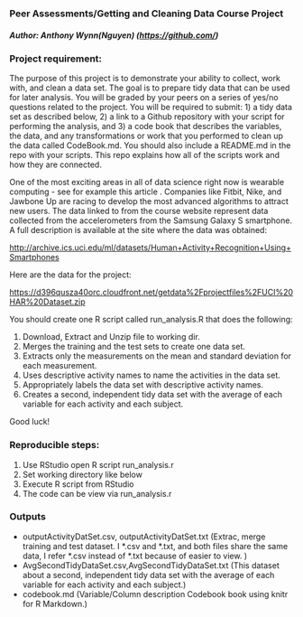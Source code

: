 ### Peer Assessments/Getting and Cleaning Data Course Project
##### Author: Anthony Wynn(Nguyen) (https://github.com/)

### Project requirement:

The purpose of this project is to demonstrate your ability to collect, work with, and clean a data set. The goal is to prepare tidy data that can be used for later analysis. You will be graded by your peers on a series of yes/no questions related to the project. You will be required to submit: 1) a tidy data set as described below, 2) a link to a Github repository with your script for performing the analysis, and 3) a code book that describes the variables, the data, and any transformations or work that you performed to clean up the data called CodeBook.md. You should also include a README.md in the repo with your scripts. This repo explains how all of the scripts work and how they are connected. 

One of the most exciting areas in all of data science right now is wearable computing - see for example this article . Companies like Fitbit, Nike, and Jawbone Up are racing to develop the most advanced algorithms to attract new users. The data linked to from the course website represent data collected from the accelerometers from the Samsung Galaxy S smartphone. A full description is available at the site where the data was obtained:

http://archive.ics.uci.edu/ml/datasets/Human+Activity+Recognition+Using+Smartphones

Here are the data for the project:

https://d396qusza40orc.cloudfront.net/getdata%2Fprojectfiles%2FUCI%20HAR%20Dataset.zip

 You should create one R script called run_analysis.R that does the following:
  1. Download, Extract and Unzip file to working dir.
  2. Merges the training and the test sets to create one data set.
  3. Extracts only the measurements on the mean and standard deviation for each measurement. 
  4. Uses descriptive activity names to name the activities in the data set.
  5. Appropriately labels the data set with descriptive activity names. 
  6. Creates a second, independent tidy data set with the average of each variable for each activity and each subject. 

Good luck!

### Reproducible steps:
1. Use RStudio open R script  run_analysis.r
2. Set working directory like below 
3. Execute R script from RStudio  
4. The code can be view via run_analysis.r 

### Outputs
  * outputActivityDatSet.csv, outputActivityDatSet.txt (Extrac, merge training and test dataset. I *.csv and *.txt, and both files share the same data, I refer *.csv instead of *.txt because of easier to view. )
  * AvgSecondTidyDataSet.csv,AvgSecondTidyDataSet.txt (This dataset about a second, independent tidy data set with the average of each variable for each activity and each subject.)
  * codebook.md (Variable/Column description Codebook book using knitr for R Markdown.)
